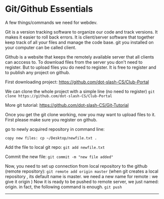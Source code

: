 # Git/Github Essentials

A few things/commands we need for webdev.

Git is a version tracking software to organize our code and track versions. It makes it
easier to roll back errors. It is client/server software that together keep track of all your files
and manage the code base. git you installed on your computer can be called client.

Github is a website that keeps the remotely available server that all clients can acccess to. To download files from the server you don't need to register. But to upload files you do need to register.
It is free to register and to publish any project on github.

First downloading project:
https://github.com/dot-slash-CS/Club-Portal

We can clone the whole project with a simple line (no need to register)
`git clone https://github.com/dot-slash-CS/Club-Portal`

More git tutorial:
https://github.com/dot-slash-CS/Git-Tutorial

Once you get the git clone working, now you may want to upload files to it.
First please make sure you register on github.

go to newly acquired repository in command line:
```cd Club-Portal
copy new files: cp ~/Desktop/newfile.txt .
```
Add the file to local git repo:
`git add newfile.txt`

Commit the new file:
`git commit -m "new file added"`

Now, you need to set up connection from local repository to the github (remote repository):
`git remote add origin master`
(when git creates a local repository <directory>, its default name is master. we need a new name for remote : we give it origin )
Now it is ready to be pushed to remote server, we just named: origin. in fact, the following command is enough.
`git push`

---------
